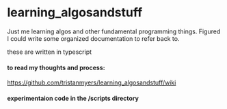 # learning_algosandstuff
Just me learning algos and other fundamental programming things. Figured I could write some organized documentation to refer back to.

these are written in typescript

#### to read my thoughts and process:
https://github.com/tristanmyers/learning_algosandstuff/wiki

#### experimentaion code in the /scripts directory